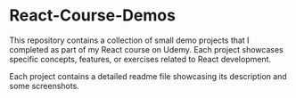 # React-Course-Demos

This repository contains a collection of small demo projects that I completed as part of my React course on Udemy.
Each project showcases specific concepts, features, or exercises related to React development.

Each project contains a detailed readme file showcasing its description and some screenshots.
